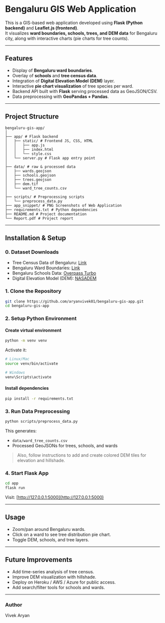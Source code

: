 # Bengaluru GIS Web Application

This is a GIS-based web application developed using **Flask (Python backend)** and **Leaflet.js (frontend)**.  
It visualizes **ward boundaries, schools, trees, and DEM data** for Bengaluru city, along with interactive charts (pie charts for tree counts).

---

## Features
- Display of **Bengaluru ward boundaries**.
- Overlay of **schools** and **tree census data**.
- Integration of **Digital Elevation Model (DEM)** layer.
- Interactive **pie chart visualization** of tree species per ward.
- Backend API built with **Flask** serving processed data as GeoJSON/CSV.
- Data preprocessing with **GeoPandas + Pandas**.

---

## Project Structure
```text
bengaluru-gis-app/
│
├── app/ # Flask backend
│   ├── static/ # Frontend JS, CSS, HTML
│   │   ├── app.js
│   │   ├── index.html
│   │   └── style.css
│   └── server.py # Flask app entry point
│
├── data/ # raw & processed data
│   ├── wards.geojson
│   ├── schools.geojson
│   ├── trees.geojson
│   ├── dem.tif
│   └── ward_tree_counts.csv
│
├── scripts/ # Preprocessing scripts
│   └── preprocess_data.py
├── app_snippet/ # PNG Screenshots of Web Application
├── requirements.txt # Python dependencies
├── README.md # Project documentation
└── Report.pdf # Project report
````

---

## Installation & Setup

### 0. Dataset Downloads

* Tree Census Data of Bengaluru: [Link](https://data.opencity.in/dataset/bengaluru-tree-census-data)
* Bengaluru Ward Boundaries: [Link](https://github.com/datameet/Municipal_Spatial_Data/blob/master/Bangalore/BBMP.geojson)
* Bengaluru Schools Data: [Overpass Turbo](https://overpass-turbo.eu/)
* Digital Elevation Model (DEM): [NASADEM](https://planetarycomputer.microsoft.com/dataset/nasadem#overview)

### 1. Clone the Repository

```bash
git clone https://github.com/aryanvivek01/bengaluru-gis-app.git
cd bengaluru-gis-app
```

### 2. Setup Python Environment

#### Create virtual environment

```bash
python -m venv venv
```

Activate it:

```bash
# Linux/Mac
source venv/bin/activate

# Windows
venv\Scripts\activate
```

#### Install dependencies

```bash
pip install -r requirements.txt
```

### 3. Run Data Preprocessing

```bash
python scripts/preprocess_data.py
```

This generates:

* `data/ward_tree_counts.csv`
* Processed GeoJSONs for trees, schools, and wards

> Also, follow instructions to add and create colored DEM tiles for elevation and hillshade.

### 4. Start Flask App

```bash
cd app
flask run
```

Visit: [http://127.0.0.1:5000](http://127.0.0.1:5000)

---

## Usage

* Zoom/pan around Bengaluru wards.
* Click on a ward to see tree distribution pie chart.
* Toggle DEM, schools, and tree layers.

---

## Future Improvements

* Add time-series analysis of tree census.
* Improve DEM visualization with hillshade.
* Deploy on Heroku / AWS / Azure for public access.
* Add search/filter tools for schools and wards.

---

### Author

Vivek Aryan